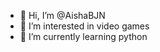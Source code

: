 - 👋 Hi, I’m @AishaBJN
- 👀 I’m interested in video games 
- 🌱 I’m currently learning python 

<!---
AishaBJN/AishaBJN is a ✨ special ✨ repository because its `README.md` (this file) appears on your GitHub profile.
You can click the Preview link to take a look at your changes.
--->
